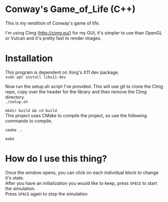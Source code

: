 # Conway's Game_of_Life (C++)

This is my rendition of Conway's game of life.

I'm using CImg (http://cimg.eu/) for my GUI, it's simpler to use than OpenGL or Vulcan and it's pretty fast to render images.

# Installation
This program is dependent on Xorg's X11 dev package.  
`sudo apt install libx11-dev`
  
Now run the setup.sh script I've provided. This will use git to clone the CImg repo, copy over the header for the library and then remove the CImg directory.  
`./setup.sh`  
  
`mkdir build && cd build`  
This project uses CMake to compile the project, so use the following commands to compile.  

`cmake ..`  

`make`  

# How do I use this thing?
Once the window opens, you can click on each individual block to change it's state.  
After you have an initialization you would like to keep, press `SPACE` to start the simulation.  
Press `SPACE` again to stop the simulation

